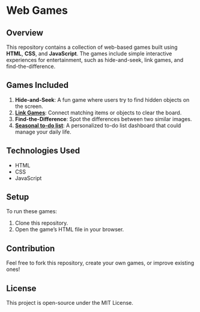 # Web Games

## Overview
This repository contains a collection of web-based games built using **HTML**, **CSS**, and **JavaScript**. The games include simple interactive experiences for entertainment, such as hide-and-seek, link games, and find-the-difference.

## Games Included
1. **Hide-and-Seek**: A fun game where users try to find hidden objects on the screen.
2. [**Link Games**](https://mikewu1120.github.io/webgames/a6.html): Connect matching items or objects to clear the board.
3. **Find-the-Difference**: Spot the differences between two similar images.
4. [**Seasonal to-do list**](https://mikewu1120.github.io/webgames/a5.html): A personalized to-do list dashboard that could manage your daily life. 

## Technologies Used
- HTML
- CSS
- JavaScript

## Setup
To run these games:
1. Clone this repository.
2. Open the game’s HTML file in your browser.

## Contribution
Feel free to fork this repository, create your own games, or improve existing ones!

## License
This project is open-source under the MIT License.

